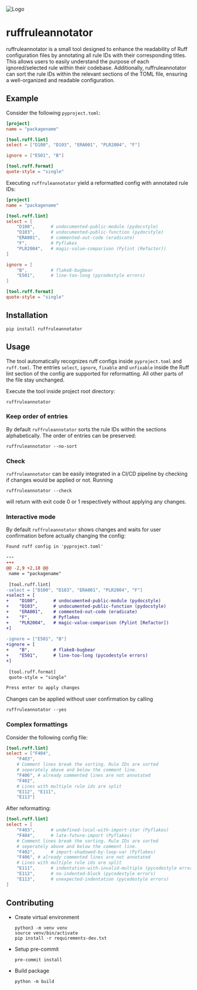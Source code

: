 <!-- Image URL must be absolute path on main branch in order to be shown in PyPI -->
![Logo](https://raw.githubusercontent.com/ylieder/ruffruleannotator/main/docs/logo.png)

# ruffruleannotator

ruffruleannotator is a small tool designed to enhance the readability of Ruff configuration files by annotating all rule IDs with their corresponding titles. This allows users to easily understand the purpose of each ignored/selected rule within their codebase. Additionally, ruffruleannotator can sort the rule IDs within the relevant sections of the TOML file, ensuring a well-organized and readable configuration.

## Example 
Consider the following `pyproject.toml`:
```toml
[project]
name = "packagename"

[tool.ruff.lint]
select = ["D100", "D103", "ERA001", "PLR2004", "F"]

ignore = ["E501", "B"]

[tool.ruff.format]
quote-style = "single"
```
Executing `ruffruleannotator` yield a reformatted config with annotated rule IDs:
```toml
[project]
name = "packagename"

[tool.ruff.lint]
select = [
    "D100",      # undocumented-public-module (pydocstyle)
    "D103",      # undocumented-public-function (pydocstyle)
    "ERA001",    # commented-out-code (eradicate)
    "F",         # Pyflakes
    "PLR2004",   # magic-value-comparison (Pylint (Refactor))
]

ignore = [
    "B",         # flake8-bugbear
    "E501",      # line-too-long (pycodestyle errors)
]

[tool.ruff.format]
quote-style = "single"
```

## Installation
```shell
pip install ruffruleannotator
```

## Usage
The tool automatically recognizes ruff configs inside `pyproject.toml` and `ruff.toml`. The entries `select`, `ignore`, `fixable` and `unfixable` inside the Ruff lint section of the config are supported for reformatting. All other parts of the file stay unchanged.

Execute the tool inside project root directory:
```shell
ruffruleannotator
```

### Keep order of entries
By default `ruffruleannotator` sorts the rule IDs within the sections alphabetically. The order of entries can be preserved: 
```shell
ruffruleannotator --no-sort
```

### Check
`ruffruleannotator` can be easily integrated in a CI/CD pipeline by checking if changes
would be applied or not. Running
```shell
ruffruleannotator --check
```
will return with exit code 0 or 1 respectively without applying any changes.


### Interactive mode
By default `ruffruleannotator` shows changes and waits for user confirmation before actually changing the config:
```diff
Found ruff config in 'pyproject.toml'

--- 
+++ 
@@ -2,9 +2,18 @@
 name = "packagename"
 
 [tool.ruff.lint]
-select = ["D100", "D103", "ERA001", "PLR2004", "F"]
+select = [
+    "D100",      # undocumented-public-module (pydocstyle)
+    "D103",      # undocumented-public-function (pydocstyle)
+    "ERA001",    # commented-out-code (eradicate)
+    "F",         # Pyflakes
+    "PLR2004",   # magic-value-comparison (Pylint [Refactor])
+]
 
-ignore = ["E501", "B"]
+ignore = [
+    "B",         # flake8-bugbear
+    "E501",      # line-too-long (pycodestyle errors)
+]
 
 [tool.ruff.format]
 quote-style = "single"

Press enter to apply changes
```

Changes can be applied without user confirmation by calling
```shell
ruffruleannotator --yes
```

### Complex formattings
Consider the following config file:
```toml
[tool.ruff.lint]
select = ["F404",
    "F403",
    # Comment lines break the sorting. Rule IDs are sorted
    # seperately above and below the comment line.
    "F406", # already commented lines are not annotated
    "F402",
    # Lines with multiple rule ids are split
    "E112", "E111",
    "E113"]
```
After reformatting:
```toml
[tool.ruff.lint]
select = [
    "F403",      # undefined-local-with-import-star (Pyflakes)
    "F404",      # late-future-import (Pyflakes)
    # Comment lines break the sorting. Rule IDs are sorted
    # seperately above and below the comment line.
    "F402",      # import-shadowed-by-loop-var (Pyflakes)
    "F406", # already commented lines are not annotated
    # Lines with multiple rule ids are split
    "E111",      # indentation-with-invalid-multiple (pycodestyle errors)
    "E112",      # no-indented-block (pycodestyle errors)
    "E113",      # unexpected-indentation (pycodestyle errors)
]
```

## Contributing

- Create virtual environment
    ```shell
    python3 -m venv venv
    source venv/bin/activate
    pip install -r requirements-dev.txt
    ```
- Setup pre-commit
    ```shell
    pre-commit install
    ```
- Build package
    ```
    python -m build
    ```
